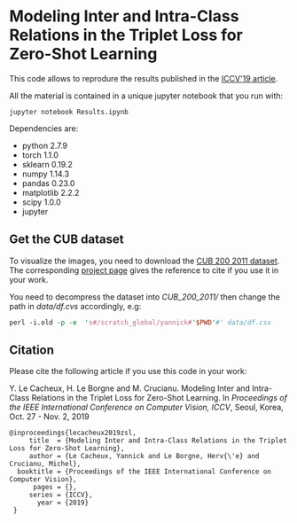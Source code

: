 # Modeling Inter and Intra-Class Relations in the Triplet Loss for Zero-Shot Learning

This code allows to reprodure the results published in the [ICCV'19 article]().

All the material is contained in a unique jupyter notebook that you run with:

```
jupyter notebook Results.ipynb
```

Dependencies are:
*    python 2.7.9 
*    torch 1.1.0
*    sklearn 0.19.2
*    numpy 1.14.3
*    pandas 0.23.0
*    matplotlib 2.2.2
*    scipy 1.0.0
*    jupyter

## Get the CUB dataset
To visualize the images, you need to download the [CUB 200 2011 dataset](http://www.vision.caltech.edu/visipedia-data/CUB-200-2011/CUB_200_2011.tgz). The corresponding [project page](http://www.vision.caltech.edu/visipedia/CUB-200-2011.html) gives the reference to cite if you use it in your work.

You need to decompress the dataset into *CUB_200_2011/* then change the path in *data/df.cvs* accordingly, e.g:

``` perl
perl -i.old -p -e  's#/scratch_global/yannick#'$PWD'#' data/df.csv
```

## Citation
Please cite the following article if you use this code in your work:

Y. Le Cacheux, H. Le Borgne and M. Crucianu. Modeling Inter and Intra-Class Relations in the Triplet Loss for Zero-Shot Learning. In *Proceedings of the IEEE International Conference on Computer Vision, ICCV*, Seoul, Korea, Oct. 27 - Nov. 2, 2019

```
@inproceedings{lecacheux2019zsl,
     title  = {Modeling Inter and Intra-Class Relations in the Triplet Loss for Zero-Shot Learning},
     author = {Le Cacheux, Yannick and Le Borgne, Herv{\'e} and Crucianu, Michel},
  booktitle = {Proceedings of the IEEE International Conference on Computer Vision},
      pages = {},
     series = {ICCV},
       year = {2019}
 }
```
